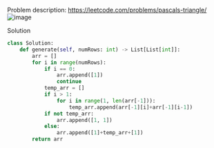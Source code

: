 Problem description: https://leetcode.com/problems/pascals-triangle/
![image](https://user-images.githubusercontent.com/11685096/152653255-cdbc4252-9bac-44e3-8cb2-b1119f704c1d.png)

Solution
```python
class Solution:
    def generate(self, numRows: int) -> List[List[int]]:
        arr = []
        for i in range(numRows):
            if i == 0:
                arr.append([1])
                continue
            temp_arr = []
            if i > 1:
                for i in range(1, len(arr[-1])):
                    temp_arr.append(arr[-1][i]+arr[-1][i-1])
            if not temp_arr:
                arr.append([1, 1])
            else:
                arr.append([1]+temp_arr+[1])
        return arr
```
